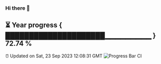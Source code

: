 ### Hi there 👋
⏳ Year progress { █████████████████████▁▁▁▁▁▁▁▁▁ } 72.74 %
---
⏰ Updated on Sat, 23 Sep 2023 12:08:31 GMT
![Progress Bar CI](https://github.com/Moyi321/Moyi321/workflows/Progress%20Bar%20CI/badge.svg)
